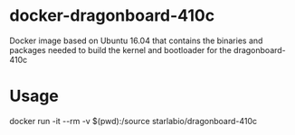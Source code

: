 # docker-dragonboard-410c
Docker image based on Ubuntu 16.04 that contains the binaries and packages needed to build the kernel and bootloader for the dragonboard-410c

# Usage
docker run -it --rm -v $(pwd):/source starlabio/dragonboard-410c
